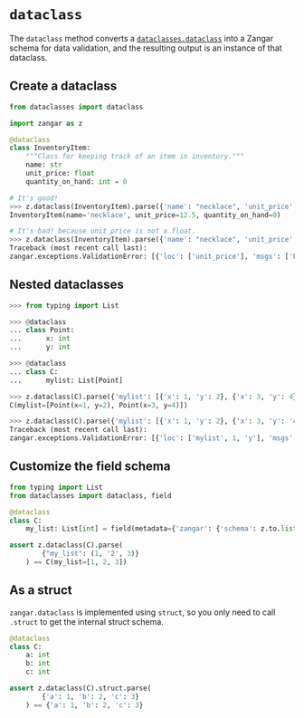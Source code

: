 # `dataclass`

The `dataclass` method converts a [`dataclasses.dataclass`](https://docs.python.org/3/library/dataclasses.html#dataclasses.dataclass) into a Zangar schema for data validation, and the resulting output is an instance of that dataclass.

## Create a dataclass

```python
from dataclasses import dataclass

import zangar as z

@dataclass
class InventoryItem:
    """Class for keeping track of an item in inventory."""
    name: str
    unit_price: float
    quantity_on_hand: int = 0
```

```py
# It's good!
>>> z.dataclass(InventoryItem).parse({'name': "necklace", 'unit_price': 12.50})
InventoryItem(name='necklace', unit_price=12.5, quantity_on_hand=0)

```

```py
# It's bad! because unit_price is not a float.
>>> z.dataclass(InventoryItem).parse({'name': "necklace", 'unit_price': '12.50'})
Traceback (most recent call last):
zangar.exceptions.ValidationError: [{'loc': ['unit_price'], 'msgs': ['Expected float, received str']}]

```

## Nested dataclasses

```py
>>> from typing import List

>>> @dataclass
... class Point:
...      x: int
...      y: int

>>> @dataclass
... class C:
...      mylist: List[Point]

>>> z.dataclass(C).parse({'mylist': [{'x': 1, 'y': 2}, {'x': 3, 'y': 4}]})
C(mylist=[Point(x=1, y=2), Point(x=3, y=4)])

>>> z.dataclass(C).parse({'mylist': [{'x': 1, 'y': 2}, {'x': 3, 'y': '4'}]})
Traceback (most recent call last):
zangar.exceptions.ValidationError: [{'loc': ['mylist', 1, 'y'], 'msgs': ['Expected int, received str']}]

```

## Customize the field schema

```python
from typing import List
from dataclasses import dataclass, field

@dataclass
class C:
    my_list: List[int] = field(metadata={'zangar': {'schema': z.to.list(z.to.int())}})

assert z.dataclass(C).parse(
        {"my_list": (1, '2', 3)}
    ) == C(my_list=[1, 2, 3])
```

## As a struct

`zangar.dataclass` is implemented using `struct`, so you only need to call `.struct` to get the internal struct schema.

```python
@dataclass
class C:
    a: int
    b: int
    c: int

assert z.dataclass(C).struct.parse(
        {'a': 1, 'b': 2, 'c': 3}
    ) == {'a': 1, 'b': 2, 'c': 3}
```